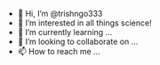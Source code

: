 - 👋 Hi, I’m @trishngo333
- 👀 I’m interested in all things science!
- 🌱 I’m currently learning ...
- 💞️ I’m looking to collaborate on ...
- 📫 How to reach me ...

<!---
trishngo333/trishngo333 is a ✨ special ✨ repository because its `README.md` (this file) appears on your GitHub profile.
You can click the Preview link to take a look at your changes.
--->
